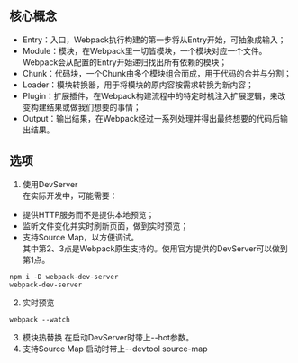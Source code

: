 ## 核心概念
* Entry：入口，Webpack执行构建的第一步将从Entry开始，可抽象成输入；
* Module：模块，在Webpack里一切皆模块，一个模块对应一个文件。Webpack会从配置的Entry开始递归找出所有依赖的模块；
* Chunk：代码块，一个Chunk由多个模块组合而成，用于代码的合并与分割；
* Loader：模块转换器，用于将模块的原内容按需求转换为新内容；
* Plugin：扩展插件，在Webpack构建流程中的特定时机注入扩展逻辑，来改变构建结果或做我们想要的事情；
* Output：输出结果，在Webpack经过一系列处理并得出最终想要的代码后输出结果。          
## 选项
1. 使用DevServer    
在实际开发中，可能需要：    
* 提供HTTP服务而不是提供本地预览；
* 监听文件变化并实时刷新页面，做到实时预览；
* 支持Source Map，以方便调试。       
其中第2、3点是Webpack原生支持的。使用官方提供的DevServer可以做到第1点。       
```
npm i -D webpack-dev-server
webpack-dev-server
```
2. 实时预览
```
webpack --watch
```
3. 模块热替换
在启动DevServer时带上--hot参数。
4. 支持Source Map
启动时带上--devtool source-map
